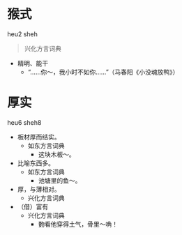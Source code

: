 

# 猴式
heu2 sheh
> 兴化方言词典
- 精明、能干
  - “……你～，我小时不如你……”（马春阳《小没魂放鸭》）



# 厚实
heu6 sheh8
+ 板材厚而结实。
  * 如东方言词典
    - 这块木板～。
+ 比喻东西多。
  * 如东方言词典
    - 池塘里的鱼～。
+ 厚，与薄相对。
  * 兴化方言词典
+ （借）富有
  * 兴化方言词典
    - 覅看他穿得土气，骨里～唃！
